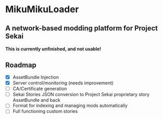 # MikuMikuLoader
## A network-based modding platform for Project Sekai

#### This is currently unfinished, and not usable! 

## Roadmap
- [X] AssetBundle Injection
- [X] Server control/monitoring (needs improvement)
- [ ] CA/Certificate generation
- [ ] Sekai Stories JSON conversion to Project Sekai proprietary story AssetBundle and back
- [ ] Format for indexing and managing mods automatically
- [ ] Full functioning custom stories
